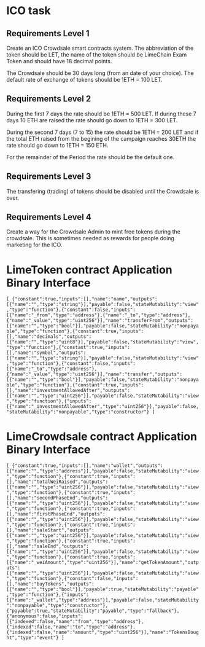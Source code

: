 # ICO task

## Requirements Level 1

Create an ICO Crowdsale smart contracts system. The abbreviation of the token should be LET, the name of the token should be LimeChain Exam Token and should have 18 decimal points.

The Crowdsale should be 30 days long (from an date of your choice). The default rate of exchange of tokens should be 1ETH = 100 LET.


## Requirements Level 2

During the first 7 days the rate should be 1ETH = 500 LET. If during these 7 days 10 ETH are raised the rate should go down to 1ETH = 300 LET.

During the second 7 days (7 to 15) the rate should be 1ETH = 200 LET and if the total ETH raised from the begining of the campaign reaches 30ETH the rate should go down to 1ETH = 150 ETH.

For the remainder of the Period the rate should be the default one.


## Requirements Level 3

The transfering (trading) of tokens should be disabled until the Crowdsale is over.


## Requirements Level 4

Create a way for the Crowdsale Admin to mint free tokens during the crowdsale. This is sometimes needed as rewards for people doing marketing for the ICO.

# LimeToken contract Application Binary Interface

`[ {"constant":true,"inputs":[],"name":"name","outputs":[{"name":"","type":"string"}],"payable":false,"stateMutability":"view","type":"function"},{"constant":false,"inputs":[{"name":"_from","type":"address"},{"name":"_to","type":"address"},{"name":"_value","type":"uint256"}],"name":"transferFrom","outputs":[{"name":"","type":"bool"}],"payable":false,"stateMutability":"nonpayable","type":"function"},{"constant":true,"inputs":[],"name":"decimals","outputs":[{"name":"","type":"uint8"}],"payable":false,"stateMutability":"view","type":"function"},{"constant":true,"inputs":[],"name":"symbol","outputs":[{"name":"","type":"string"}],"payable":false,"stateMutability":"view","type":"function"},{"constant":false,"inputs":[{"name":"_to","type":"address"},{"name":"_value","type":"uint256"}],"name":"transfer","outputs":[{"name":"","type":"bool"}],"payable":false,"stateMutability":"nonpayable","type":"function"},{"constant":true,"inputs":[],"name":"investmentAllowedAfter","outputs":[{"name":"","type":"uint256"}],"payable":false,"stateMutability":"view","type":"function"},{"inputs":[{"name":"_investmentAllowedAfter","type":"uint256"}],"payable":false,"stateMutability":"nonpayable","type":"constructor"} ]`

# LimeCrowdsale contract Application Binary Interface

`[ {"constant":true,"inputs":[],"name":"wallet","outputs":[{"name":"","type":"address"}],"payable":false,"stateMutability":"view","type":"function"},{"constant":true,"inputs":[],"name":"totalWeiRaised","outputs":[{"name":"","type":"uint256"}],"payable":false,"stateMutability":"view","type":"function"},{"constant":true,"inputs":[],"name":"secondPhaseEnd","outputs":[{"name":"","type":"uint256"}],"payable":false,"stateMutability":"view","type":"function"},{"constant":true,"inputs":[],"name":"firstPhaseEnd","outputs":[{"name":"","type":"uint256"}],"payable":false,"stateMutability":"view","type":"function"},{"constant":true,"inputs":[],"name":"saleStart","outputs":[{"name":"","type":"uint256"}],"payable":false,"stateMutability":"view","type":"function"},{"constant":true,"inputs":[],"name":"saleEnd","outputs":[{"name":"","type":"uint256"}],"payable":false,"stateMutability":"view","type":"function"},{"constant":true,"inputs":[{"name":"_weiAmount","type":"uint256"}],"name":"getTokenAmount","outputs":[{"name":"","type":"uint256"}],"payable":false,"stateMutability":"view","type":"function"},{"constant":false,"inputs":[],"name":"buyTokens","outputs":[{"name":"","type":"bool"}],"payable":true,"stateMutability":"payable","type":"function"},{"inputs":[{"name":"_wallet","type":"address"}],"payable":false,"stateMutability":"nonpayable","type":"constructor"},{"payable":true,"stateMutability":"payable","type":"fallback"},{"anonymous":false,"inputs":[{"indexed":false,"name":"from","type":"address"},{"indexed":false,"name":"to","type":"address"},{"indexed":false,"name":"amount","type":"uint256"}],"name":"TokensBought","type":"event"} ]`


